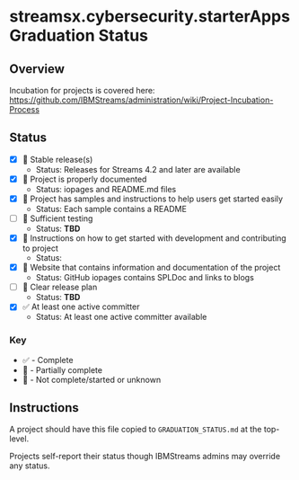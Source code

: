 # streamsx.cybersecurity.starterApps Graduation Status


## Overview
Incubation for projects is covered here: https://github.com/IBMStreams/administration/wiki/Project-Incubation-Process

## Status

- [x] :red_circle: Stable release(s)
  * Status: Releases for Streams 4.2 and later are available
- [x] :red_circle: Project is properly documented
  * Status: iopages and README.md files
- [x] :red_circle: Project has samples and instructions to help users get started easily
  * Status: Each sample contains a README
- [ ] :red_circle: Sufficient testing
  * Status: **TBD**
- [x] :red_circle: Instructions on how to get started with development and contributing to project
  * Status: 
- [x] :red_circle: Website that contains information and documentation of the project
  * Status: GitHub iopages contains SPLDoc and links to blogs
- [ ] :red_circle: Clear release plan
  * Status: **TBD**
- [x] :white_check_mark: At least one active committer
  * Status: At least one active committer available

### Key
* :white_check_mark: - Complete
* :large_orange_diamond: - Partially complete
* :red_circle: - Not complete/started or unknown

## Instructions
A project should have this file copied to `GRADUATION_STATUS.md` at the top-level.

Projects self-report their status though IBMStreams admins may override any status.
